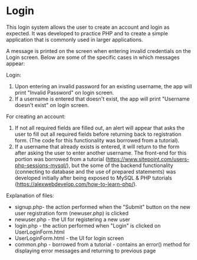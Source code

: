 # Login
This login system allows the user to create an account and login as expected. 
It was developed to practice PHP and to create a simple application that is commonly used in larger applications. 


A message is printed on the screen when entering invalid credentials on the Login screen. 
Below are some of the specific cases in which messages appear: 

Login:
   1. Upon entering an invalid password for an existing username, the app will print "Invalid Password" on login screen.
   2. If a username is entered that doesn't exist, the app will print "Username doesn't exist" on login screen.

For creating an account:
  1. If not all required fields are filled out, an alert will appear that asks the user to fill out all required fields before returning back to registration form. (The code for this functionality was borrowed from a tutorial). 
  2. If a username that already exists is entered, it will return to the form after asking the user to enter another username. The front-end for this portion was borrowed from a tutorial (https://www.sitepoint.com/users-php-sessions-mysql/), but the some of the backend functionality (connecting to database and the use of prepared statements) was developed initially after being exposed to MySQL & PHP tutorials (https://alexwebdevelop.com/how-to-learn-php/). 


Explanation of files: 
- signup.php- the action performed when the "Submit" button on the new user registration form (newuser.php) is clicked 
- newuser.php - the UI for registering a new user 
- login.php - the action performed when "Login" is clicked on UserLoginForm.html
- UserLoginForm.html - the UI for login screen
- common.php - borrowed from a tutorial - contains an error() method for displaying error messages and returning to previous page 

